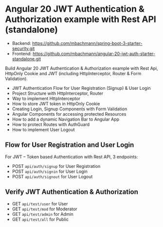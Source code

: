 # Angular 20 JWT Authentication & Authorization example with Rest API (standalone)

- Backend: https://github.com/mbachmann/spring-boot-3-starter-security.git
- Frontend: https://github.com/mbachmann/angular-20-jwt-auth-starter-standalone.git

Build Angular 20 JWT Authentication & Authorization example with Rest Api, HttpOnly Cookie and JWT (including HttpInterceptor, Router & Form Validation).
- JWT Authentication Flow for User Registration (Signup) & User Login
- Project Structure with HttpInterceptor, Router
- Way to implement HttpInterceptor
- How to store JWT token in HttpOnly Cookie
- Creating Login, Signup Components with Form Validation
- Angular Components for accessing protected Resources
- How to add a dynamic Navigation Bar to Angular App
- How to protect Routes with AuthGuard
- How to implement User Logout

## Flow for User Registration and User Login
For JWT – Token based Authentication with Rest API,  3 endpoints:
- POST `api/auth/signup` for User Registration
- POST `api/auth/signin` for User Login
- POST `api/auth/signout` for User Logout

## Verify JWT Authentication & Authorization

- GET `api/test/user` for User
- GET `api/test/mod` for Moderator
- GET `api/test/admin` for Admin
- GET `api/test/all` for Public
